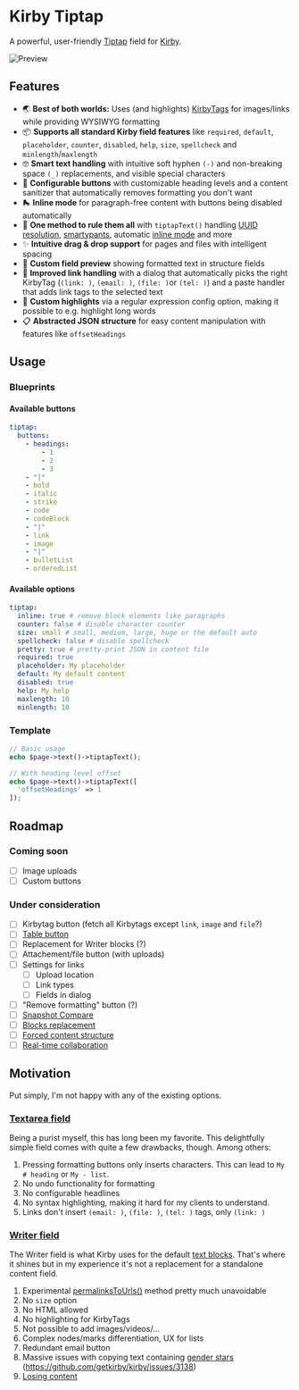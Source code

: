 # Kirby Tiptap

A powerful, user-friendly [Tiptap](https://tiptap.dev) field for [Kirby](https://getkirby.com).

![Preview](https://github.com/user-attachments/assets/4f047ada-3325-4bc2-a8af-875f48c53f81)

## Features

- 🌏 **Best of both worlds:** Uses (and highlights) [KirbyTags](https://getkirby.com/docs/reference/plugins/extensions/kirbytags) for images/links while providing WYSIWYG formatting
- 📦 **Supports all standard Kirby field features** like `required`, `default`, `placeholder`, `counter`, `disabled`, `help`, `size`, `spellcheck` and `minlength`/`maxlength`
- 🤓 **Smart text handling** with intuitive soft hyphen `(-)` and non-breaking space `(_)` replacements, and visible special characters
- 🔧 **Configurable buttons** with customizable heading levels and a content sanitizer that automatically removes formatting you don't want
- 🛼 **Inline mode** for paragraph-free content with buttons being disabled automatically
- 🧠 **One method to rule them all** with `tiptapText()` handling [UUID resolution](https://getkirby.com/docs/reference/templates/field-methods/permalinks-to-urls), [smartypants](https://getkirby.com/docs/reference/system/options/smartypants), automatic [inline mode](https://getkirby.com/docs/reference/templates/helpers/kirbytextinline) and more
- ✨ **Intuitive drag & drop support** for pages and files with intelligent spacing
- 👀 **Custom field preview** showing formatted text in structure fields
- 🔗 **Improved link handling** with a dialog that automatically picks the right KirbyTag (`(link: )`, `(email: )`, `(file: )`or `(tel: )`) and a paste handler that adds link tags to the selected text
- 🌈 **Custom highlights** via a regular expression config option, making it possible to e.g. highlight long words
- 📋 **Abstracted JSON structure** for easy content manipulation with features like `offsetHeadings`

## Usage

### Blueprints

#### Available buttons

```yml
tiptap:
  buttons:
    - headings:
        - 1
        - 2
        - 3
    - "|"
    - bold
    - italic
    - strike
    - code
    - codeBlock
    - "|"
    - link
    - image
    - "|"
    - bulletList
    - orderedList
```

#### Available options

```yml
tiptap:
  inline: true # remove block elements like paragraphs
  counter: false # disable character counter
  size: small # small, medium, large, huge or the default auto
  spellcheck: false # disable spellcheck
  pretty: true # pretty-print JSON in content file
  required: true
  placeholder: My placeholder
  default: My default content
  disabled: true
  help: My help
  maxlength: 10
  minlength: 10
```

### Template

```php
// Basic usage
echo $page->text()->tiptapText();

// With heading level offset
echo $page->text()->tiptapText([
  'offsetHeadings' => 1
]);
```

## Roadmap

### Coming soon

- [ ] Image uploads
- [ ] Custom buttons

### Under consideration

- [ ] Kirbytag button (fetch all Kirbytags except `link`, `image` and `file`?)
- [ ] [Table button](https://tiptap.dev/docs/editor/extensions/nodes/table)
- [ ] Replacement for Writer blocks (?)
- [ ] Attachement/file button (with uploads)
- [ ] Settings for links
  - [ ] Upload location
  - [ ] Link types
  - [ ] Fields in dialog
- [ ] "Remove formatting" button (?)
- [ ] [Snapshot Compare](https://tiptap.dev/blog/release-notes/introducing-snapshot-compare-for-tiptap)
- [ ] [Blocks replacement](https://templates.tiptap.dev/)
- [ ] [Forced content structure](https://tiptap.dev/docs/examples/advanced/forced-content-structure)
- [ ] [Real-time collaboration](https://tiptap.dev/product/collaboration)

## Motivation

Put simply, I'm not happy with any of the existing options.

### [Textarea field](https://getkirby.com/docs/reference/panel/fields/textarea)

Being a purist myself, this has long been my favorite. This delightfully simple field comes with quite a few drawbacks, though. Among others:

1. Pressing formatting buttons only inserts characters. This can lead to `My # heading` or `My - list`.
2. No undo functionality for formatting
3. No configurable headlines
4. No syntax highlighting, making it hard for my clients to understand.
5. Links don't insert `(email: )`, `(file: )`, `(tel: )` tags, only `(link: )`

### [Writer field](https://getkirby.com/docs/reference/panel/fields/writer)

The Writer field is what Kirby uses for the default [text blocks](https://getkirby.com/docs/reference/panel/fields/blocks). That's where it shines but in my experience it's not a replacement for a standalone content field.

1. Experimental [permalinksToUrls()](https://getkirby.com/docs/reference/templates/field-methods/permalinks-to-urls) method pretty much unavoidable
2. No `size` option
3. No HTML allowed
4. No highlighting for KirbyTags
5. Not possible to add images/videos/…
6. Complex nodes/marks differentiation, UX for lists
7. Redundant email button
8. Massive issues with copying text containing [gender stars](https://en.wikipedia.org/wiki/Gender_star) (https://github.com/getkirby/kirby/issues/3138)
9. [Losing content](https://github.com/getkirby/kirby/issues/6507)

